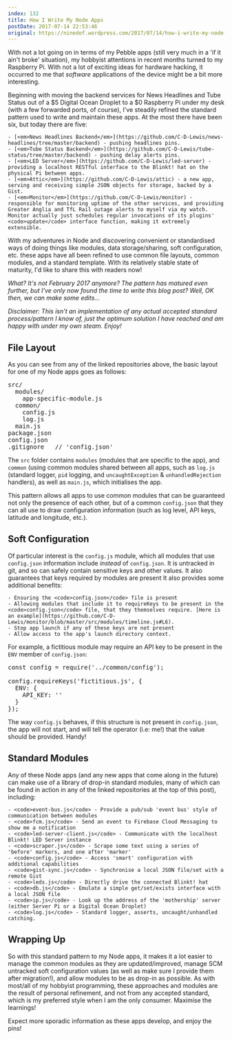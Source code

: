 ```yaml
---
index: 132
title: How I Write My Node Apps
postDate: 2017-07-14 22:53:46
original: https://ninedof.wordpress.com/2017/07/14/how-i-write-my-node-apps/
---
```


With not a lot going on in terms of my Pebble apps (still very much in a 'if it ain't broke' situation), my hobbyist attentions in recent months turned to my Raspberry Pi. With not a lot of exciting ideas for hardware hacking, it occurred to me that <em>software</em> applications of the device might be a bit more interesting.

Beginning with moving the backend services for News Headlines and Tube Status out of a $5 Digital Ocean Droplet to a $0 Raspberry Pi under my desk (with a few forwarded ports, of course), I've steadily refined the standard pattern used to write and maintain these apps. At the most there have been six, but today there are five:


 	- [<em>News Headlines Backend</em>](https://github.com/C-D-Lewis/news-headlines/tree/master/backend) - pushing headlines pins.
 	- [<em>Tube Status Backend</em>](https://github.com/C-D-Lewis/tube-status/tree/master/backend) - pushing delay alerts pins.
 	- [<em>LED Server</em>](https://github.com/C-D-Lewis/led-server) - providing a localhost RESTful interface to the Blinkt! hat on the physical Pi between apps.
 	- [<em>Attic</em>](https://github.com/C-D-Lewis/attic) - a new app, serving and receiving simple JSON objects for storage, backed by a Gist.
 	- [<em>Monitor</em>](https://github.com/C-D-Lewis/monitor) - responsible for monitoring uptime of the other services, and providing Greater Anglia and TfL Rail outage alerts to myself via my watch. Monitor actually just schedules regular invocations of its plugins' <code>update</code> interface function, making it extremely extensible.


With my adventures in Node and discovering convenient or standardised ways of doing things like modules, data storage/sharing, soft configuration, etc. these apps have all been refined to use common file layouts, common modules, and a standard template. With its relatively stable state of maturity, I'd like to share this with readers now!

<em>What? It's not February 2017 anymore? The pattern has matured even further, but I've only now found the time to write this blog post? Well, OK then, we can make some edits...</em>

<em>Disclaimer: This isn't an implementation of any actual accepted standard process/pattern I know of, just the optimum solution I have reached and am happy with under my own steam. Enjoy!</em>

## File Layout

As you can see from any of the linked repositories above, the basic layout for one of my Node apps goes as follows:
<pre>src/
  modules/
    app-specific-module.js
  common/
    config.js
    log.js
  main.js
package.json
config.json
.gitignore   // 'config.json'</pre>
The <code>src</code> folder contains <code>modules</code> (modules that are specific to the app), and <code>common</code> (using common modules shared between all apps, such as <code>log.js</code> (standard logger, <code>pid</code> logging, and <code>uncaughtException</code> &amp; <code>unhandledRejection</code> handlers), as well as <code>main.js</code>, which initialises the app.

This pattern allows all apps to use common modules that can be guaranteed not only the presence of each other, but of a common <code>config.json</code> that they can all use to draw configuration information (such as log level, API keys, latitude and longitude, etc.).

## Soft Configuration

Of particular interest is the <code>config.js</code> module, which all modules that use <code>config.json</code> information include <em>instead</em> of <code>config.json</code>. It is untracked in git, and so can safely contain sensitive keys and other values. It also guarantees that keys required by modules are present It also provides some additional benefits:


 	- Ensuring the <code>config.json</code> file is present
 	- Allowing modules that include it to requireKeys to be present in the <code>config.json</code> file, that they themselves require. [Here is an example](https://github.com/C-D-Lewis/monitor/blob/master/src/modules/timeline.js#L6).
 	- Stop app launch if any of these keys are not present
 	- Allow access to the app's launch directory context.


For example, a fictitious module may require an API key to be present in the <code>ENV</code> member of <code>config.json</code>:
<pre>const config = require('../common/config');

config.requireKeys('fictitious.js', {
  ENV: {
    API_KEY: ''
  }
});</pre>
The way <code>config.js</code> behaves, if this structure is not present in <code>config.json</code>, the app will not start, and will tell the operator (i.e: me!) that the value should be provided. Handy!

## Standard Modules

Any of these Node apps (and any new apps that come along in the future) can make use of a library of drop-in standard modules, many of which can be found in action in any of the linked repositories at the top of this post), including:


 	- <code>event-bus.js</code> - Provide a pub/sub 'event bus' style of communication between modules
 	- <code>fcm.js</code> - Send an event to Firebase Cloud Messaging to show me a notification
 	- <code>led-server-client.js</code> - Communicate with the localhost Blinkt! LED Server instance
 	- <code>scraper.js</code> - Scrape some text using a series of 'before' markers, and one after 'marker'
 	- <code>config.js</code> - Access 'smart' configuration with additional capabilities
 	- <code>gist-sync.js</code> - Synchronise a local JSON file/set with a remote Gist
 	- <code>leds.js</code> - Directly drive the connected Blinkt! hat
 	- <code>db.js</code> - Emulate a simple get/set/exists interface with a local JSON file
 	- <code>ip.js</code> - Look up the address of the 'mothership' server (either Server Pi or a Digital Ocean Droplet)
 	- <code>log.js</code> - Standard logger, asserts, uncaught/unhandled catching.


## Wrapping Up

So with this standard pattern to my Node apps, it makes it a lot easier to manage the common modules as they are updated/improved, manage SCM untracked soft configuration values (as well as make sure I provide them after migration!), and allow modules to be as drop-in as possible. As with most/all of my hobbyist programming, these approaches and modules are the result of personal refinement, and not from any accepted standard, which is my preferred style when I am the only consumer. Maximise the learnings!

Expect more sporadic information as these apps develop, and enjoy the pins!
